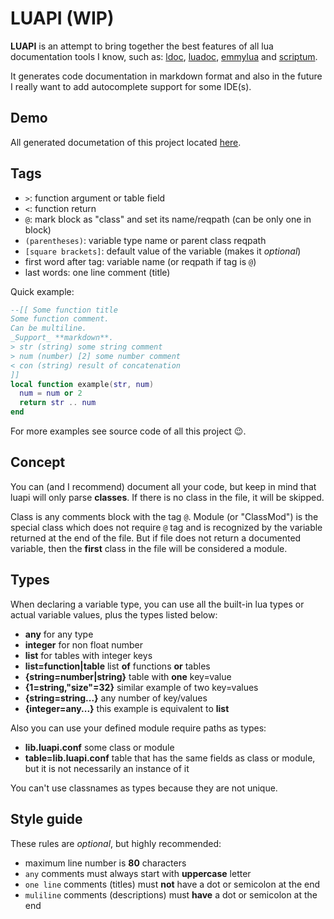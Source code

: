 # LUAPI (WIP)

**LUAPI** is an attempt to bring together the best features of all lua
documentation tools I know, such as: [ldoc][], [luadoc][], [emmylua][] and
[scriptum][].

It generates code documentation in markdown format and also in the future I
really want to add autocomplete support for some IDE(s).

## Demo

All generated documetation of this project located [here](doc/readme.md).

## Tags

- `>`: function argument or table field
- `<`: function return
- `@`: mark block as "class" and set its name/reqpath (can be only one in block)
- `(parentheses)`: variable type name or parent class reqpath
- `[square brackets]`: default value of the variable (makes it _optional_)
- first word after tag: variable name (or reqpath if tag is `@`)
- last words: one line comment (title)

Quick example:

```lua
--[[ Some function title
Some function comment.
Can be multiline.
_Support_ **markdown**.
> str (string) some string comment
> num (number) [2] some number comment
< con (string) result of concatenation
]]
local function example(str, num)
  num = num or 2
  return str .. num
end
```

For more examples see source code of all this project 😉.

## Concept

You can (and I recommend) document all your code, but keep in mind that luapi
will only parse **classes**. If there is no class in the file, it will be
skipped.

Class is any comments block with the tag `@`. Module (or "ClassMod") is the
special class which does not require `@` tag and is recognized by the variable
returned at the end of the file. But if file does not return a documented
variable, then the **first** class in the file will be considered a module.

## Types

When declaring a variable type, you can use all the built-in lua types or actual
variable values, plus the types listed below:

- **any** for any type
- **integer** for non float number
- **list** for tables with integer keys
- **list=function|table** list **of** functions **or** tables
- **{string=number|string}** table with **one** key=value
- **{1=string,"size"=32}** similar example of two key=values
- **{string=string...}** any number of key/values
- **{integer=any...}** this example is equivalent to **list**

Also you can use your defined module require paths as types:

- **lib.luapi.conf** some class or module
- **table=lib.luapi.conf** table that has the same fields as class or module,
  but it is not necessarily an instance of it

You can't use classnames as types because they are not unique.

## Style guide

These rules are _optional_, but highly recommended:

- maximum line number is **80** characters
- `any` comments must always start with **uppercase** letter
- `one line` comments (titles) must **not** have a dot or semicolon at the end
- `muliline` comments (descriptions) must **have** a dot or semicolon at the end

[ldoc]: https://stevedonovan.github.io/ldoc/manual/doc.md.html
[luadoc]: https://keplerproject.github.io/luadoc
[scriptum]: https://github.com/charlesmallah/lua-scriptum
[emmylua]: https://github.com/EmmyLua
